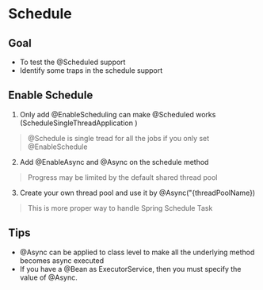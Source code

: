 # Schedule

## Goal
* To test the @Scheduled support
* Identify some traps in the schedule support 


## Enable Schedule
1. Only add @EnableScheduling can make @Scheduled works (ScheduleSingleThreadApplication )

  > @Schedule is single tread for all the jobs if you only set @EnableSchedule   

2. Add @EnableAsync and @Async on the schedule method

  > Progress may be limited by the default shared thread pool
  
3. Create your own thread pool and use it by @Async("{threadPoolName})

  > This is more proper way to handle Spring Schedule Task
  
## Tips

* @Async can be applied to class level to make all the underlying method becomes async executed
* If you have a @Bean as ExecutorService, then you must specify the value of @Async.

